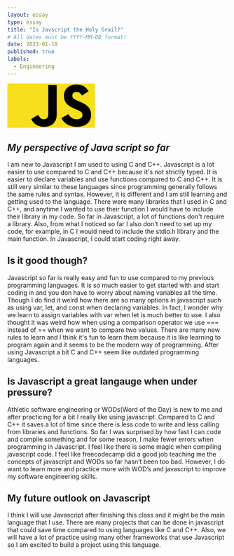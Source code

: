 ```yaml
---
layout: essay
type: essay
title: "Is Javscript the Holy Grail?"
# All dates must be YYYY-MM-DD format!
date: 2023-01-18
published: true
labels:
  - Engineering
---
```


<img width="200px" class="rounded float-start pe-4" src="img/javascript-736400-1.webp">

## *My perspective of Java script so far*


I am new to Javascript I am used to using C and C++. Javascript is a lot easier to use compared to C and C++ because it's not strictly typed. It is easier to declare variables and use functions compared to C and C++. It is still very similar to these languages since programming generally follows the same rules and syntax. However, it is different and I am still learning and getting used to the language. There were many libraries that I used in C and C++, and anytime I wanted to use their function I would have to include their library in my code. So far in Javascript, a lot of functions don't require a library. Also, from what I noticed so far I also don't need to set up my code, for example, in C I would need to include the stdio.h library and the main function. In Javascript, I could start coding right away.


## Is it good though?

Javascript so far is really easy and fun to use compared to my previous programming languages. It is so much easier to get started with and start coding in and you don have to worry about naming variables all the time. Though I do find it weird how there are so many options in javascript such as using var, let, and const when declaring variables. In fact, I wonder why we learn to assign variables with var when let is much better to use. I also thought it was weird how when using a comparison operator we use === instead of == when we want to compare two values. There are many new rules to learn and I think it's fun to learn them because it is like learning to program again and it seems to be the modern way of programming. After using Javascript a bit C and C++ seem like outdated programming languages.

## Is Javascript a great langauge when under pressure?

Athletic software engineering or WODs(Word of the Day) is new to me and after practicing for a bit I really like using javascript. Compared to C and C++ it saves a lot of time since there is less code to write and less calling from libraries and functions. So far I was surprised by how fast I can code and compile something and for some reason, I make fewer errors when programming in Javascript. I feel like there is some magic when compiling javascript code. I feel like freecodecamp did a good job teaching me the concepts of javascript and WODs so far hasn’t been too bad. However, I do want to learn more and practice more with WOD’s and javascript to improve my software engineering skills.

## My future outlook on Javascript

I think I will use Javascript after finishing this class and it might be the main language that I use. There are many projects that can be done in javascript that could save time compared to using languages like C and C++. Also, we will have a lot of practice using many other frameworks that use Javascript so I am excited to build a project using this language. 
